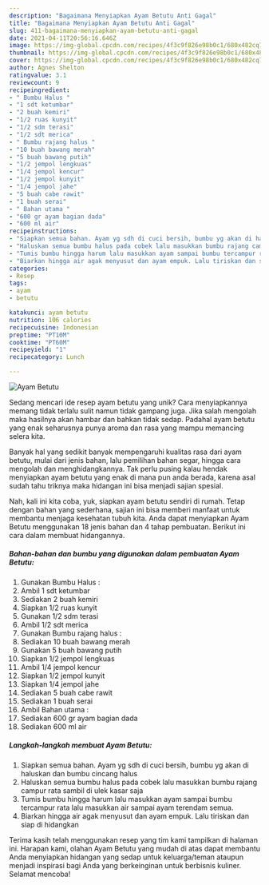 ```yaml
---
description: "Bagaimana Menyiapkan Ayam Betutu Anti Gagal"
title: "Bagaimana Menyiapkan Ayam Betutu Anti Gagal"
slug: 411-bagaimana-menyiapkan-ayam-betutu-anti-gagal
date: 2021-04-11T20:56:16.646Z
image: https://img-global.cpcdn.com/recipes/4f3c9f826e98b0c1/680x482cq70/ayam-betutu-foto-resep-utama.jpg
thumbnail: https://img-global.cpcdn.com/recipes/4f3c9f826e98b0c1/680x482cq70/ayam-betutu-foto-resep-utama.jpg
cover: https://img-global.cpcdn.com/recipes/4f3c9f826e98b0c1/680x482cq70/ayam-betutu-foto-resep-utama.jpg
author: Agnes Shelton
ratingvalue: 3.1
reviewcount: 9
recipeingredient:
- " Bumbu Halus "
- "1 sdt ketumbar"
- "2 buah kemiri"
- "1/2 ruas kunyit"
- "1/2 sdm terasi"
- "1/2 sdt merica"
- " Bumbu rajang halus "
- "10 buah bawang merah"
- "5 buah bawang putih"
- "1/2 jempol lengkuas"
- "1/4 jempol kencur"
- "1/2 jempol kunyit"
- "1/4 jempol jahe"
- "5 buah cabe rawit"
- "1 buah serai"
- " Bahan utama "
- "600 gr ayam bagian dada"
- "600 ml air"
recipeinstructions:
- "Siapkan semua bahan. Ayam yg sdh di cuci bersih, bumbu yg akan di haluskan dan bumbu cincang halus"
- "Haluskan semua bumbu halus pada cobek lalu masukkan bumbu rajang campur rata sambil di ulek kasar saja"
- "Tumis bumbu hingga harum lalu masukkan ayam sampai bumbu tercampur rata lalu masukkan air sampai ayam terendam semua."
- "Biarkan hingga air agak menyusut dan ayam empuk. Lalu tiriskan dan siap di hidangkan"
categories:
- Resep
tags:
- ayam
- betutu

katakunci: ayam betutu 
nutrition: 106 calories
recipecuisine: Indonesian
preptime: "PT10M"
cooktime: "PT60M"
recipeyield: "1"
recipecategory: Lunch

---
```



![Ayam Betutu](https://img-global.cpcdn.com/recipes/4f3c9f826e98b0c1/680x482cq70/ayam-betutu-foto-resep-utama.jpg)

Sedang mencari ide resep ayam betutu yang unik? Cara menyiapkannya memang tidak terlalu sulit namun tidak gampang juga. Jika salah mengolah maka hasilnya akan hambar dan bahkan tidak sedap. Padahal ayam betutu yang enak seharusnya punya aroma dan rasa yang mampu memancing selera kita.

Banyak hal yang sedikit banyak mempengaruhi kualitas rasa dari ayam betutu, mulai dari jenis bahan, lalu pemilihan bahan segar, hingga cara mengolah dan menghidangkannya. Tak perlu pusing kalau hendak menyiapkan ayam betutu yang enak di mana pun anda berada, karena asal sudah tahu triknya maka hidangan ini bisa menjadi sajian spesial.




Nah, kali ini kita coba, yuk, siapkan ayam betutu sendiri di rumah. Tetap dengan bahan yang sederhana, sajian ini bisa memberi manfaat untuk membantu menjaga kesehatan tubuh kita. Anda dapat menyiapkan Ayam Betutu menggunakan 18 jenis bahan dan 4 tahap pembuatan. Berikut ini cara dalam membuat hidangannya.

<!--inarticleads1-->

##### Bahan-bahan dan bumbu yang digunakan dalam pembuatan Ayam Betutu:

1. Gunakan  Bumbu Halus :
1. Ambil 1 sdt ketumbar
1. Sediakan 2 buah kemiri
1. Siapkan 1/2 ruas kunyit
1. Gunakan 1/2 sdm terasi
1. Ambil 1/2 sdt merica
1. Gunakan  Bumbu rajang halus :
1. Sediakan 10 buah bawang merah
1. Gunakan 5 buah bawang putih
1. Siapkan 1/2 jempol lengkuas
1. Ambil 1/4 jempol kencur
1. Siapkan 1/2 jempol kunyit
1. Siapkan 1/4 jempol jahe
1. Sediakan 5 buah cabe rawit
1. Sediakan 1 buah serai
1. Ambil  Bahan utama :
1. Sediakan 600 gr ayam bagian dada
1. Sediakan 600 ml air




<!--inarticleads2-->

##### Langkah-langkah membuat Ayam Betutu:

1. Siapkan semua bahan. Ayam yg sdh di cuci bersih, bumbu yg akan di haluskan dan bumbu cincang halus
1. Haluskan semua bumbu halus pada cobek lalu masukkan bumbu rajang campur rata sambil di ulek kasar saja
1. Tumis bumbu hingga harum lalu masukkan ayam sampai bumbu tercampur rata lalu masukkan air sampai ayam terendam semua.
1. Biarkan hingga air agak menyusut dan ayam empuk. Lalu tiriskan dan siap di hidangkan




Terima kasih telah menggunakan resep yang tim kami tampilkan di halaman ini. Harapan kami, olahan Ayam Betutu yang mudah di atas dapat membantu Anda menyiapkan hidangan yang sedap untuk keluarga/teman ataupun menjadi inspirasi bagi Anda yang berkeinginan untuk berbisnis kuliner. Selamat mencoba!
